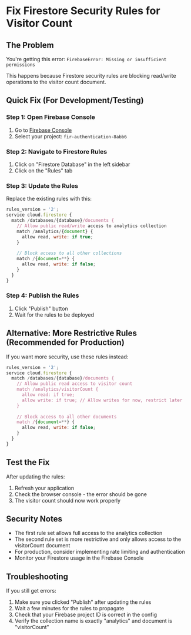 # Fix Firestore Security Rules for Visitor Count

## The Problem
You're getting this error: `FirebaseError: Missing or insufficient permissions`

This happens because Firestore security rules are blocking read/write operations to the visitor count document.

## Quick Fix (For Development/Testing)

### Step 1: Open Firebase Console
1. Go to [Firebase Console](https://console.firebase.google.com/)
2. Select your project: `fir-authentication-8abb6`

### Step 2: Navigate to Firestore Rules
1. Click on "Firestore Database" in the left sidebar
2. Click on the "Rules" tab

### Step 3: Update the Rules
Replace the existing rules with this:

```javascript
rules_version = '2';
service cloud.firestore {
  match /databases/{database}/documents {
    // Allow public read/write access to analytics collection
    match /analytics/{document} {
      allow read, write: if true;
    }
    
    // Block access to all other collections
    match /{document=**} {
      allow read, write: if false;
    }
  }
}
```

### Step 4: Publish the Rules
1. Click "Publish" button
2. Wait for the rules to be deployed

## Alternative: More Restrictive Rules (Recommended for Production)

If you want more security, use these rules instead:

```javascript
rules_version = '2';
service cloud.firestore {
  match /databases/{database}/documents {
    // Allow public read access to visitor count
    match /analytics/visitorCount {
      allow read: if true;
      allow write: if true; // Allow writes for now, restrict later
    }
    
    // Block access to all other documents
    match /{document=**} {
      allow read, write: if false;
    }
  }
}
```

## Test the Fix

After updating the rules:
1. Refresh your application
2. Check the browser console - the error should be gone
3. The visitor count should now work properly

## Security Notes

- The first rule set allows full access to the analytics collection
- The second rule set is more restrictive and only allows access to the visitorCount document
- For production, consider implementing rate limiting and authentication
- Monitor your Firestore usage in the Firebase Console

## Troubleshooting

If you still get errors:
1. Make sure you clicked "Publish" after updating the rules
2. Wait a few minutes for the rules to propagate
3. Check that your Firebase project ID is correct in the config
4. Verify the collection name is exactly "analytics" and document is "visitorCount"
